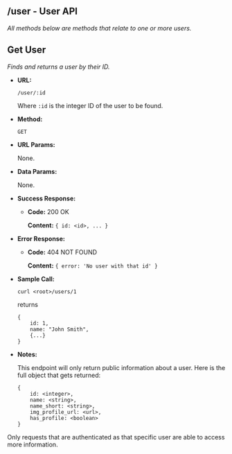 ## /user - User API
_All methods below are methods that relate to one or more users._

**Get User**
----
  _Finds and returns a user by their ID._

* **URL:**

  `/user/:id`

  Where `:id` is the integer ID of the user to be found.

* **Method:**

  `GET`

* **URL Params:**

  None.

* **Data Params:**

  None.

* **Success Response:**

  * **Code:** 200 OK

    **Content:** `{ id: <id>, ... }`

* **Error Response:**

  * **Code:** 404 NOT FOUND

    **Content:** `{ error: 'No user with that id' }`

* **Sample Call:**

  `curl <root>/users/1`

  returns

  ```
  {
      id: 1,
      name: "John Smith",
      {...}
  }
  ```

* **Notes:**

  This endpoint will only return public information about a user. Here is the full object that gets returned:
  ```
  {
      id: <integer>,
      name: <string>,
      name_short: <string>,
      img_profile_url: <url>,
      has_profile: <boolean>
  }
  ```

 Only requests that are authenticated as that specific user are able to access more information.
